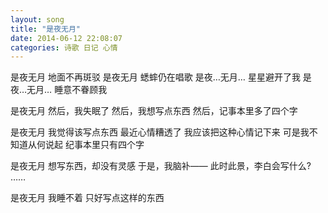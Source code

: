 ```yaml
---
layout: song 
title: "是夜无月"
date: 2014-06-12 22:08:07
categories: 诗歌 日记 心情
---
```


是夜无月
地面不再斑驳
是夜无月
蟋蟀仍在唱歌
是夜…无月…
星星避开了我
是夜…无月…
睡意不眷顾我

是夜无月
然后，我失眠了
然后，我想写点东西
然后，记事本里多了四个字

是夜无月
我觉得该写点东西
最近心情糟透了
我应该把这种心情记下来
可是我不知道从何说起
纪事本里只有四个字

是夜无月
想写东西，却没有灵感
于是，我脑补——
此时此景，李白会写什么?
……

是夜无月
我睡不着
只好写点这样的东西
